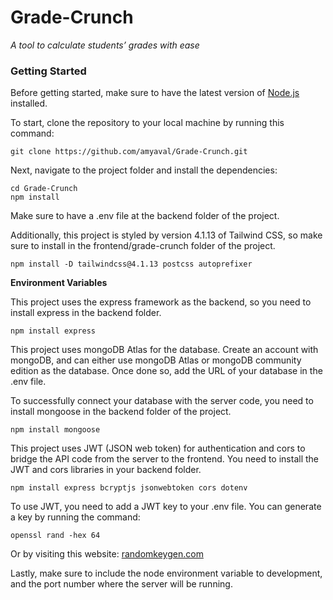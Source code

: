 # Grade-Crunch
_A tool to calculate students’ grades with ease_

### **Getting Started**

Before getting started, make sure to have the latest version of [Node.js](https://nodejs.org/en) installed.

To start, clone the repository to your local machine by running this command:
```
git clone https://github.com/amyaval/Grade-Crunch.git
```
Next, navigate to the project folder and install the dependencies:
```
cd Grade-Crunch
npm install
```

Make sure to have a .env file at the backend folder of the project.

Additionally, this project is styled by version 4.1.13 of Tailwind CSS, so make sure to install in the frontend/grade-crunch folder of the project.
```
npm install -D tailwindcss@4.1.13 postcss autoprefixer
```

**Environment Variables**

This project uses the express framework as the backend, so you need to install express in the backend folder.
```
npm install express
```
This project uses mongoDB Atlas for the database. Create an account with mongoDB, and can either use mongoDB Atlas or mongoDB community edition as the database. Once done so, add the URL of your database in the .env file. 

To successfully connect your database with the server code, you need to install mongoose in the backend folder of the project.
```
npm install mongoose
```
This project uses JWT (JSON web token) for authentication and cors to bridge the API code from the server to the frontend. You need to install the JWT and cors libraries in your backend folder.
```
npm install express bcryptjs jsonwebtoken cors dotenv
```
To use JWT, you need to add a JWT key to your .env file. You can generate a key by running the command:
```
openssl rand -hex 64
```
Or by visiting this website: [randomkeygen.com](https://randomkeygen.com/)

Lastly, make sure to include the node environment variable to development, and the port number where the server will be running.
